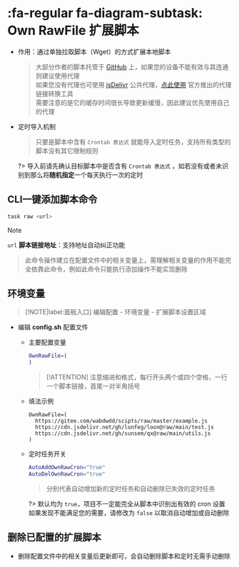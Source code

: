 # :fa-regular fa-diagram-subtask: Own RawFile 扩展脚本
- 作用：通过单独拉取脚本（Wget）的方式扩展本地脚本

  > 大部分作者的脚本托管于 [GitHub](https://github.com) 上，如果您的设备不能有效与其连通则建议使用代理\
  > 如果您没有代理也可使用 [jsDelivr](https://www.jsdelivr.com/?docs=gh) 公共代理，[点此使用](https://www.jsdelivr.com/github) 官方推出的代理链接转换工具\
  > 需要注意的是它的缓存时间很长导致更新缓慢，因此建议优先使用自己的代理

- 定时导入机制

  > 只要是脚本中含有 `Crontab 表达式` 就能导入定时任务，支持所有类型的脚本没有其它限制规则

  ?> 导入前请先确认目标脚本中是否含有 `Crontab 表达式` ，如若没有或者未识别到那么将**随机指定**一个每天执行一次的定时

## CLI一键添加脚本命令

  ```bash
  task raw <url>
  ```
  > [!NOTE]
  > `url` **脚本链接地址**：支持地址自动纠正功能

  > 此命令操作建立在配置文件中的相关变量上，需理解相关变量的作用不能完全依靠此命令，例如此命令只能执行添加操作不能实现删除

## 环境变量

  > [!NOTE|label:面板入口]
  > 编辑配置 - 环境变量 - 扩展脚本设置区域

  - 编辑 **config.sh** 配置文件

    - 主要配置变量

      ```bash
      OwnRawFile=(
      )
      ```
      > [!ATTENTION]
      > 注意缩进和格式，每行开头两个或四个空格，一行一个脚本链接，首尾一对半角括号

    - 填法示例

      ```
      OwnRawFile=(
        https://gitee.com/wabdwdd/scipts/raw/master/example.js
        https://cdn.jsdelivr.net/gh/lonfeg/loon@raw/main/test.js
        https://cdn.jsdelivr.net/gh/sunsem/qx@raw/main/utils.js
      )
      ```

    - 定时任务开关

      ```bash
      AutoAddOwnRawCron="true"
      AutoDelOwnRawCron="true"
      ```

      > 分别代表自动增加新的定时任务和自动删除已失效的定时任务

      ?> 默认均为 `true`，项目不一定能完全从脚本中识别出有效的 cron 设置\
        如果发现不能满足您的需要，请修改为 `false` 以取消自动增加或自动删除

## 删除已配置的扩展脚本 <!-- {docsify-ignore} -->

  - 删除配置文件中的相关变量后更新即可，会自动删除脚本和定时无需手动删除